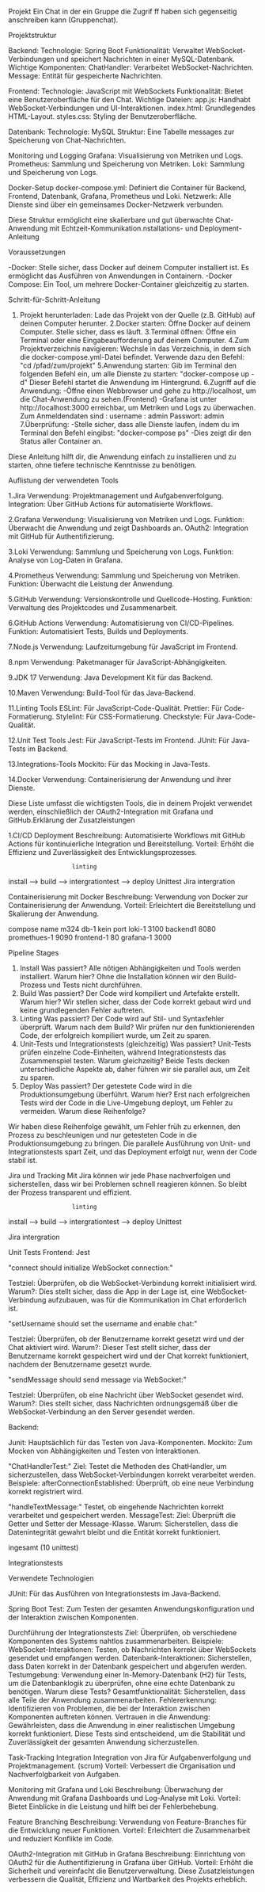 Projekt 
Ein Chat in der ein Gruppe die Zugrif ff haben sich gegenseitig anschreiben kann (Gruppenchat).


Projektstruktur

Backend:
Technologie: Spring Boot
Funktionalität: Verwaltet WebSocket-Verbindungen und speichert Nachrichten in einer MySQL-Datenbank.
Wichtige Komponenten:
ChatHandler: Verarbeitet WebSocket-Nachrichten.
Message: Entität für gespeicherte Nachrichten.

Frontend:
Technologie: JavaScript mit WebSockets
Funktionalität: Bietet eine Benutzeroberfläche für den Chat.
Wichtige Dateien:
app.js: Handhabt WebSocket-Verbindungen und UI-Interaktionen.
index.html: Grundlegendes HTML-Layout.
styles.css: Styling der Benutzeroberfläche.

Datenbank:
Technologie: MySQL
Struktur: Eine Tabelle messages zur Speicherung von Chat-Nachrichten.

Monitoring und Logging
Grafana: Visualisierung von Metriken und Logs.
Prometheus: Sammlung und Speicherung von Metriken.
Loki: Sammlung und Speicherung von Logs.

Docker-Setup
docker-compose.yml: Definiert die Container für Backend, Frontend, Datenbank, Grafana, Prometheus und Loki.
Netzwerk: Alle Dienste sind über ein gemeinsames Docker-Netzwerk verbunden.

Diese Struktur ermöglicht eine skalierbare und gut überwachte Chat-Anwendung mit Echtzeit-Kommunikation.nstallations- und Deployment-Anleitung


Voraussetzungen

-Docker: Stelle sicher, dass Docker auf deinem Computer installiert ist. Es ermöglicht das Ausführen von Anwendungen in Containern.
-Docker Compose: Ein Tool, um mehrere Docker-Container gleichzeitig zu starten.


Schritt-für-Schritt-Anleitung
1. Projekt herunterladen:
Lade das Projekt von der Quelle (z.B. GitHub) auf deinen Computer herunter.
2.Docker starten:
Öffne Docker auf deinem Computer. Stelle sicher, dass es läuft.
3.Terminal öffnen:
Öffne ein Terminal oder eine Eingabeaufforderung auf deinem Computer.
4.Zum Projektverzeichnis navigieren:
Wechsle in das Verzeichnis, in dem sich die docker-compose.yml-Datei befindet. Verwende dazu den Befehl:
  "cd /pfad/zum/projekt"
5.Anwendung starten:
Gib im Terminal den folgenden Befehl ein, um alle Dienste zu starten:
  "docker-compose up -d"
Dieser Befehl startet die Anwendung im Hintergrund.
6.Zugriff auf die Anwendung:
-Öffne einen Webbrowser und gehe zu http://localhost, um die Chat-Anwendung zu sehen.(Frontend)
-Grafana ist unter http://localhost:3000 erreichbar, um Metriken und Logs zu überwachen. Zum Anmeldendaten sind : 
username : admin
Passwort: admin
7.Überprüfung:
-Stelle sicher, dass alle Dienste laufen, indem du im Terminal den Befehl eingibst:
  "docker-compose ps"
-Dies zeigt dir den Status aller Container an.

Diese Anleitung hilft dir, die Anwendung einfach zu installieren und zu starten, ohne tiefere technische Kenntnisse zu benötigen.


Auflistung der verwendeten Tools

1.Jira
Verwendung: Projektmanagement und Aufgabenverfolgung.
Integration: Über GitHub Actions für automatisierte Workflows.

2.Grafana
Verwendung: Visualisierung von Metriken und Logs.
Funktion: Überwacht die Anwendung und zeigt Dashboards an.
OAuth2: Integration mit GitHub für Authentifizierung.

3.Loki
Verwendung: Sammlung und Speicherung von Logs.
Funktion: Analyse von Log-Daten in Grafana.

4.Prometheus
Verwendung: Sammlung und Speicherung von Metriken.
Funktion: Überwacht die Leistung der Anwendung.

5.GitHub
Verwendung: Versionskontrolle und Quellcode-Hosting.
Funktion: Verwaltung des Projektcodes und Zusammenarbeit.

6.GitHub Actions
Verwendung: Automatisierung von CI/CD-Pipelines.
Funktion: Automatisiert Tests, Builds und Deployments.

7.Node.js
Verwendung: Laufzeitumgebung für JavaScript im Frontend.

8.npm
Verwendung: Paketmanager für JavaScript-Abhängigkeiten.

9.JDK 17
Verwendung: Java Development Kit für das Backend.

10.Maven
Verwendung: Build-Tool für das Java-Backend.

11.Linting Tools
ESLint: Für JavaScript-Code-Qualität.
Prettier: Für Code-Formatierung.
Stylelint: Für CSS-Formatierung.
Checkstyle: Für Java-Code-Qualität.

12.Unit Test Tools
Jest: Für JavaScript-Tests im Frontend.
JUnit: Für Java-Tests im Backend.

13.Integrations-Tools
Mockito: Für das Mocking in Java-Tests.

14.Docker
Verwendung: Containerisierung der Anwendung und ihrer Dienste.

Diese Liste umfasst die wichtigsten Tools, die in deinem Projekt verwendet werden, einschließlich der OAuth2-Integration mit Grafana und GitHub.Erklärung der Zusatzleistungen

1.CI/CD Deployment
Beschreibung: Automatisierte Workflows mit GitHub Actions für kontinuierliche Integration und Bereitstellung.
Vorteil: Erhöht die Effizienz und Zuverlässigkeit des Entwicklungsprozesses.

                      linting 
install --> build --> intergrationtest --> deploy
                      Unittest
Jira intergration 


Containerisierung mit Docker
Beschreibung: Verwendung von Docker zur Containerisierung der Anwendung.
Vorteil: Erleichtert die Bereitstellung und Skalierung der Anwendung.

compose name m324 
db-1         kein port
loki-1        3100
backend1      8080
promethues-1   9090
frontend-1     80
grafana-1     3000


Pipeline Stages

1. Install
Was passiert? Alle nötigen Abhängigkeiten und Tools werden installiert.
Warum hier? Ohne die Installation können wir den Build-Prozess und Tests nicht durchführen.
2. Build
Was passiert? Der Code wird kompiliert und Artefakte erstellt.
Warum hier? Wir stellen sicher, dass der Code korrekt gebaut wird und keine grundlegenden Fehler auftreten.
3. Linting
Was passiert? Der Code wird auf Stil- und Syntaxfehler überprüft.
Warum nach dem Build? Wir prüfen nur den funktionierenden Code, der erfolgreich kompiliert wurde, um Zeit zu sparen.
4. Unit-Tests und Integrationstests (gleichzeitig)
Was passiert? Unit-Tests prüfen einzelne Code-Einheiten, während Integrationstests das Zusammenspiel testen.
Warum gleichzeitig? Beide Tests decken unterschiedliche Aspekte ab, daher führen wir sie parallel aus, um Zeit zu sparen.
5. Deploy
Was passiert? Der getestete Code wird in die Produktionsumgebung überführt.
Warum hier? Erst nach erfolgreichen Tests wird der Code in die Live-Umgebung deployt, um Fehler zu vermeiden.
Warum diese Reihenfolge?

Wir haben diese Reihenfolge gewählt, um Fehler früh zu erkennen, den Prozess zu beschleunigen und nur getesteten Code in die Produktionsumgebung zu bringen. Die parallele Ausführung von Unit- und Integrationstests spart Zeit, und das Deployment erfolgt nur, wenn der Code stabil ist.

Jira und Tracking
Mit Jira können wir jede Phase nachverfolgen und sicherstellen, dass wir bei Problemen schnell reagieren können. So bleibt der Prozess transparent und effizient.


                      linting 
install --> build --> intergrationtest --> deploy
                      Unittest

Jira intergration 



Unit Tests
Frontend: Jest 

"connect should initialize WebSocket connection:"

Testziel: Überprüfen, ob die WebSocket-Verbindung korrekt initialisiert wird.
Warum?: Dies stellt sicher, dass die App in der Lage ist, eine WebSocket-Verbindung aufzubauen, was für die Kommunikation im Chat erforderlich ist.

"setUsername should set the username and enable chat:"

Testziel: Überprüfen, ob der Benutzername korrekt gesetzt wird und der Chat aktiviert wird.
Warum?: Dieser Test stellt sicher, dass der Benutzername korrekt gespeichert wird und der Chat korrekt funktioniert, nachdem der Benutzername gesetzt wurde.

"sendMessage should send message via WebSocket:"

Testziel: Überprüfen, ob eine Nachricht über WebSocket gesendet wird.
Warum?: Dies stellt sicher, dass Nachrichten ordnungsgemäß über die WebSocket-Verbindung an den Server gesendet werden.

Backend: 

Junit:
Hauptsächlich für das Testen von Java-Komponenten.
Mockito:
Zum Mocken von Abhängigkeiten und Testen von Interaktionen.

"ChatHandlerTest:"
Ziel: Testet die Methoden des ChatHandler, um sicherzustellen, dass WebSocket-Verbindungen korrekt verarbeitet werden.
Beispiele:
afterConnectionEstablished: Überprüft, ob eine neue Verbindung korrekt registriert wird.

"handleTextMessage:"
Testet, ob eingehende Nachrichten korrekt verarbeitet und gespeichert werden.
MessageTest:
Ziel: Überprüft die Getter und Setter der Message-Klasse.
Warum: Sicherstellen, dass die Datenintegrität gewahrt bleibt und die Entität korrekt funktioniert.

ingesamt (10 unittest)

Integrationstests

Verwendete Technologien

JUnit:
Für das Ausführen von Integrationstests im Java-Backend.

Spring Boot Test:
Zum Testen der gesamten Anwendungskonfiguration und der Interaktion zwischen Komponenten.

Durchführung der Integrationstests
Ziel: Überprüfen, ob verschiedene Komponenten des Systems nahtlos zusammenarbeiten.
Beispiele:
WebSocket-Interaktionen: Testen, ob Nachrichten korrekt über WebSockets gesendet und empfangen werden.
Datenbank-Interaktionen: Sicherstellen, dass Daten korrekt in der Datenbank gespeichert und abgerufen werden.
Testumgebung:
Verwendung einer In-Memory-Datenbank (H2) für Tests, um die Datenbanklogik zu überprüfen, ohne eine echte Datenbank zu benötigen.
Warum diese Tests?
Gesamtfunktionalität: Sicherstellen, dass alle Teile der Anwendung zusammenarbeiten.
Fehlererkennung: Identifizieren von Problemen, die bei der Interaktion zwischen Komponenten auftreten können.
Vertrauen in die Anwendung: Gewährleisten, dass die Anwendung in einer realistischen Umgebung korrekt funktioniert.
Diese Tests sind entscheidend, um die Stabilität und Zuverlässigkeit der gesamten Anwendung sicherzustellen.

Task-Tracking Integration
Integration von Jira für Aufgabenverfolgung und Projektmanagement. (scrum)
Vorteil: Verbessert die Organisation und Nachverfolgbarkeit von Aufgaben.

Monitoring mit Grafana und Loki
Beschreibung: Überwachung der Anwendung mit Grafana Dashboards und Log-Analyse mit Loki.
Vorteil: Bietet Einblicke in die Leistung und hilft bei der Fehlerbehebung.

Feature Branching
Beschreibung: Verwendung von Feature-Branches für die Entwicklung neuer Funktionen.
Vorteil: Erleichtert die Zusammenarbeit und reduziert Konflikte im Code.

OAuth2-Integration mit GitHub in Grafana
Beschreibung: Einrichtung von OAuth2 für die Authentifizierung in Grafana über GitHub.
Vorteil: Erhöht die Sicherheit und vereinfacht die Benutzerverwaltung.
Diese Zusatzleistungen verbessern die Qualität, Effizienz und Wartbarkeit des Projekts erheblich.
